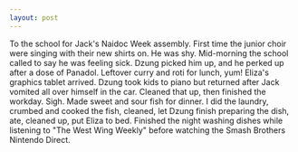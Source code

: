 ```yaml
---
layout: post
---
```


To the school for Jack's Naidoc Week assembly. First time the junior choir were
singing with their new shirts on. He was shy. Mid-morning the school called to
say he was feeling sick. Dzung picked him up, and he perked up after a dose of
Panadol. Leftover curry and roti for lunch, yum! Eliza's graphics tablet
arrived. Dzung took kids to piano but returned after Jack vomited all over
himself in the car. Cleaned that up, then finished the workday. Sigh. Made sweet
and sour fish for dinner. I did the laundry, crumbed and cooked the fish,
cleaned, let Dzung finish preparing the dish, ate, cleaned up, put Eliza to bed.
Finished the night washing dishes while listening to "The West Wing Weekly"
before watching the Smash Brothers Nintendo Direct.
